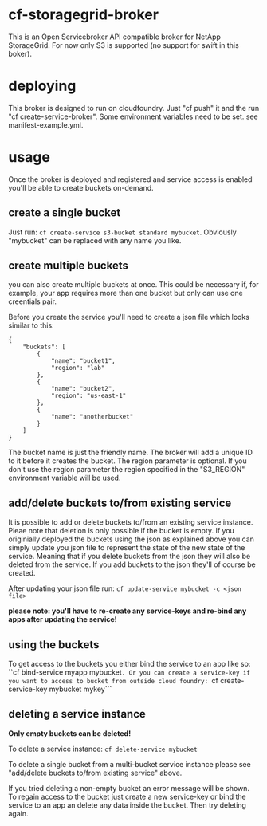 # cf-storagegrid-broker
This is an Open Servicebroker API compatible broker for NetApp StorageGrid. For now only S3 is supported (no support for swift in this boker).

# deploying
This broker is designed to run on cloudfoundry. Just "cf push" it and the run "cf create-service-broker". Some environment variables need to be set. see manifest-example.yml. 

# usage
Once the broker is deployed and registered and service access is enabled you'll be able to create buckets on-demand.

## create a single bucket
Just run: ```cf create-service s3-bucket standard mybucket```. Obviously "mybucket" can be replaced with any name you like.

## create multiple buckets
you can also create multiple buckets at once. This could be necessary if, for example, your app requires more than one bucket but only can use one creentials pair.

Before you create the service you'll need to create a json file which looks similar to this:
```
{
    "buckets": [
        { 
            "name": "bucket1",
            "region": "lab"
        },
        { 
            "name": "bucket2",
            "region": "us-east-1"
        },
        { 
            "name": "anotherbucket"
        }
    ]
}
  ```

The bucket name is just the friendly name. The broker will add a unique ID to it before it creates the bucket. The region parameter is optional. If you don't use the region parameter the region specified in the "S3_REGION" environment variable will be used.

## add/delete buckets to/from existing service
It is possible to add or delete buckets to/from an existing service instance. Pleae note that deletion is only possible if the bucket is empty. If you originially deployed the buckets using the json as explained above you can simply update you json file to represent the state of the new state of the service. Meaning that if you delete buckets from the json they will also be deleted from the service. If you add buckets to the json they'll of course be created. 

After updating your json file run: ```cf update-service mybucket -c <json file>```

**please note: you'll have to re-create any service-keys and re-bind any apps after updating the service!**

## using the buckets
To get access to the buckets you either bind the service to an app like so: ``cf bind-service myapp mybucket```. Or you can create a service-key if you want to access to bucket from outside cloud foundry: ```cf create-service-key mybucket mykey```

## deleting a service instance
**Only empty buckets can be deleted!**

To delete a service instance: ```cf delete-service mybucket```

To delete a single bucket from a multi-bucket service instance please see "add/delete buckets to/from existing service" above.

If you tried deleting a non-empty bucket an error message will be shown. To regain access to the bucket just create a new service-key or bind the service to an app an delete any data inside the bucket. Then try deleting again.


